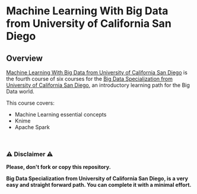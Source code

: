 # Machine Learning With Big Data from University of California San Diego

## Overview
[Machine Learning With Big Data from University of California San Diego](https://www.coursera.org/learn/big-data-machine-learning) is the fourth course of six courses for the [Big Data Specialization from University of California San Diego](https://www.coursera.org/specializations/big-data), an introductory learning path for the Big Data world.  

This course covers:

- Machine Learning essential concepts
- Knime
- Apache Spark


<br/>

### ⚠️ Disclaimer ⚠️
**Please, don't fork or copy this repository.**

**Big Data Specialization from University of California San Diego, is a very easy and straight forward path. You can complete it with a minimal effort.**